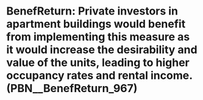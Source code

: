 # BenefReturn: __Private investors in apartment buildings would benefit from implementing this measure as it would increase the desirability and value of the units, leading to higher occupancy rates and rental income.__ (PBN__BenefReturn_967)

